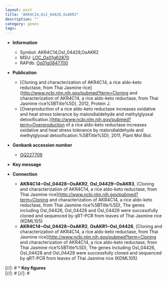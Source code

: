 ```yaml
---
layout: post
title: "AKR4C14,OsI_04428,OsAKR2"
description: ""
category: genes
tags: 
---
```


* **Information**  
    + Symbol: AKR4C14,OsI_04428,OsAKR2  
    + MSU: [LOC_Os01g62870](http://rice.plantbiology.msu.edu/cgi-bin/ORF_infopage.cgi?orf=LOC_Os01g62870)  
    + RAPdb: [Os01g0847700](http://rapdb.dna.affrc.go.jp/viewer/gbrowse_details/irgsp1?name=Os01g0847700)  

* **Publication**  
    + [Cloning and characterization of AKR4C14, a rice aldo-keto reductase, from Thai Jasmine rice](http://www.ncbi.nlm.nih.gov/pubmed?term=Cloning and characterization of AKR4C14, a rice aldo-keto reductase, from Thai Jasmine rice%5BTitle%5D), 2012, Protein J.
    + [Overproduction of a rice aldo-keto reductase increases oxidative and heat stress tolerance by malondialdehyde and methylglyoxal detoxification.](http://www.ncbi.nlm.nih.gov/pubmed?term=Overproduction of a rice aldo-keto reductase increases oxidative and heat stress tolerance by malondialdehyde and methylglyoxal detoxification.%5BTitle%5D), 2011, Plant Mol Biol.

* **Genbank accession number**  
    + [GQ227709](http://www.ncbi.nlm.nih.gov/nuccore/GQ227709)

* **Key message**  

* **Connection**  
    + __AKR4C14~OsI_04428~OsAKR2__, __OsI_04429~OsAKR3__, [Cloning and characterization of AKR4C14, a rice aldo-keto reductase, from Thai Jasmine rice](http://www.ncbi.nlm.nih.gov/pubmed?term=Cloning and characterization of AKR4C14, a rice aldo-keto reductase, from Thai Jasmine rice%5BTitle%5D), The genes including OsI_04426, OsI_04428 and OsI_04429 were successfully cloned and sequenced by qRT-PCR from leaves of Thai Jasmine rice (KDML105)
    + __AKR4C14~OsI_04428~OsAKR2__, __OsAKR1~OsI_04426__, [Cloning and characterization of AKR4C14, a rice aldo-keto reductase, from Thai Jasmine rice](http://www.ncbi.nlm.nih.gov/pubmed?term=Cloning and characterization of AKR4C14, a rice aldo-keto reductase, from Thai Jasmine rice%5BTitle%5D), The genes including OsI_04426, OsI_04428 and OsI_04429 were successfully cloned and sequenced by qRT-PCR from leaves of Thai Jasmine rice (KDML105)

[//]: # * **Key figures**  
[//]: # 
[//]: # 
